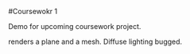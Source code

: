 #Coursewokr 1

Demo for upcoming coursework project.

renders a plane and a mesh. Diffuse lighting bugged.
